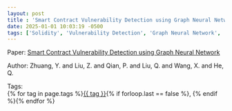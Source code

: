 ```yaml
---
layout: post
title : 'Smart Contract Vulnerability Detection using Graph Neural Network'
date: 2025-01-01 10:03:19 -0500
tags: ['Solidity', 'Vulnerability Detection', 'Graph Neural Network', 'Contract Graph']
---
```

Paper: [Smart Contract Vulnerability Detection using Graph Neural Network](https://www.ijcai.org/Proceedings/2020/0454.pdf)

Author: Zhuang, Y. and Liu, Z. and Qian, P. and Liu, Q. and Wang, X. and He, Q.




 Tags:  
        <span>{% for tag in page.tags %}<a href="{{ site.baseurl }}tags/#{{ tag | slugify }}">{{ tag }}</a>{% if forloop.last == false %}, {% endif %}{% endfor %}</span>
